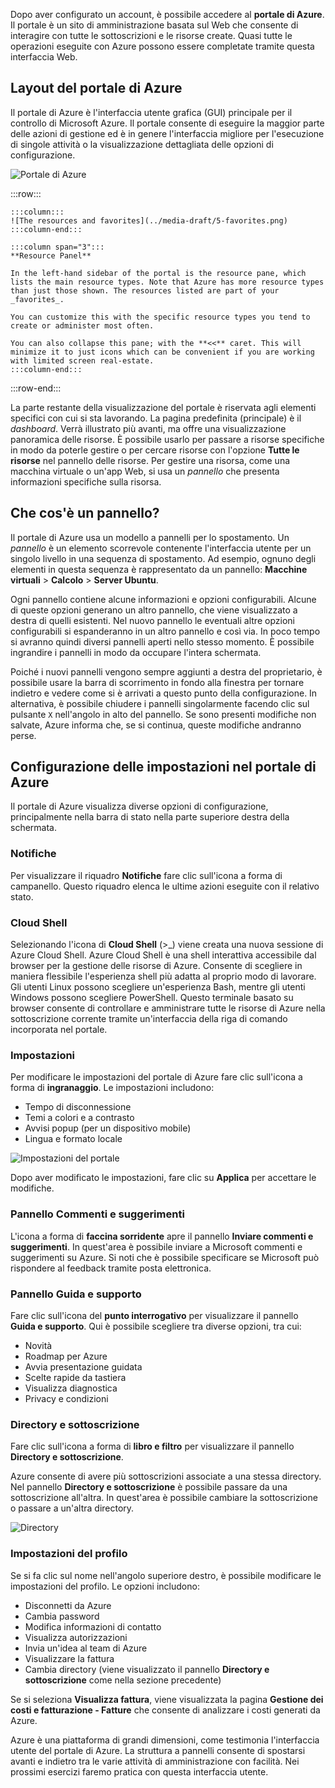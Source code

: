 Dopo aver configurato un account, è possibile accedere al **portale di Azure**. Il portale è un sito di amministrazione basata sul Web che consente di interagire con tutte le sottoscrizioni e le risorse create. Quasi tutte le operazioni eseguite con Azure possono essere completate tramite questa interfaccia Web.

## <a name="azure-portal-layout"></a>Layout del portale di Azure

Il portale di Azure è l'interfaccia utente grafica (GUI) principale per il controllo di Microsoft Azure. Il portale consente di eseguire la maggior parte delle azioni di gestione ed è in genere l'interfaccia migliore per l'esecuzione di singole attività o la visualizzazione dettagliata delle opzioni di configurazione.

![Portale di Azure](../media-draft/5-portal.png)

:::row:::

    :::column:::
    ![The resources and favorites](../media-draft/5-favorites.png)
    :::column-end:::

    :::column span="3":::
    **Resource Panel**
    
    In the left-hand sidebar of the portal is the resource pane, which lists the main resource types. Note that Azure has more resource types than just those shown. The resources listed are part of your _favorites_. 

    You can customize this with the specific resource types you tend to create or administer most often. 

    You can also collapse this pane; with the **<<** caret. This will minimize it to just icons which can be convenient if you are working with limited screen real-estate.
    :::column-end:::

:::row-end:::

La parte restante della visualizzazione del portale è riservata agli elementi specifici con cui si sta lavorando. La pagina predefinita (principale) è il _dashboard_. Verrà illustrato più avanti, ma offre una visualizzazione panoramica delle risorse. È possibile usarlo per passare a risorse specifiche in modo da poterle gestire o per cercare risorse con l'opzione **Tutte le risorse** nel pannello delle risorse. Per gestire una risorsa, come una macchina virtuale o un'app Web, si usa un _pannello_ che presenta informazioni specifiche sulla risorsa.

## <a name="what-is-a-blade"></a>Che cos'è un pannello?

Il portale di Azure usa un modello a pannelli per lo spostamento. Un _pannello_ è un elemento scorrevole contenente l'interfaccia utente per un singolo livello in una sequenza di spostamento. Ad esempio, ognuno degli elementi in questa sequenza è rappresentato da un pannello: **Macchine virtuali** > **Calcolo** > **Server Ubuntu**.

Ogni pannello contiene alcune informazioni e opzioni configurabili. Alcune di queste opzioni generano un altro pannello, che viene visualizzato a destra di quelli esistenti. Nel nuovo pannello le eventuali altre opzioni configurabili si espanderanno in un altro pannello e così via. In poco tempo si avranno quindi diversi pannelli aperti nello stesso momento. È possibile ingrandire i pannelli in modo da occupare l'intera schermata.

Poiché i nuovi pannelli vengono sempre aggiunti a destra del proprietario, è possibile usare la barra di scorrimento in fondo alla finestra per tornare indietro e vedere come si è arrivati a questo punto della configurazione. In alternativa, è possibile chiudere i pannelli singolarmente facendo clic sul pulsante `X` nell'angolo in alto del pannello. Se sono presenti modifiche non salvate, Azure informa che, se si continua, queste modifiche andranno perse.

## <a name="configuring-settings-in-the-azure-portal"></a>Configurazione delle impostazioni nel portale di Azure

Il portale di Azure visualizza diverse opzioni di configurazione, principalmente nella barra di stato nella parte superiore destra della schermata.

### <a name="notifications"></a>Notifiche

Per visualizzare il riquadro **Notifiche** fare clic sull'icona a forma di campanello. Questo riquadro elenca le ultime azioni eseguite con il relativo stato.

### <a name="cloud-shell"></a>Cloud Shell

Selezionando l'icona di **Cloud Shell** (>_) viene creata una nuova sessione di Azure Cloud Shell. Azure Cloud Shell è una shell interattiva accessibile dal browser per la gestione delle risorse di Azure. Consente di scegliere in maniera flessibile l'esperienza shell più adatta al proprio modo di lavorare. Gli utenti Linux possono scegliere un'esperienza Bash, mentre gli utenti Windows possono scegliere PowerShell. Questo terminale basato su browser consente di controllare e amministrare tutte le risorse di Azure nella sottoscrizione corrente tramite un'interfaccia della riga di comando incorporata nel portale.

### <a name="settings"></a>Impostazioni

Per modificare le impostazioni del portale di Azure fare clic sull'icona a forma di **ingranaggio**. Le impostazioni includono:

- Tempo di disconnessione
- Temi a colori e a contrasto
- Avvisi popup (per un dispositivo mobile)
- Lingua e formato locale

![Impostazioni del portale](../media-draft/5-settings-blade.png)

Dopo aver modificato le impostazioni, fare clic su **Applica** per accettare le modifiche.

### <a name="feedback-blade"></a>Pannello Commenti e suggerimenti

L'icona a forma di **faccina sorridente** apre il pannello **Inviare commenti e suggerimenti**. In quest'area è possibile inviare a Microsoft commenti e suggerimenti su Azure. Si noti che è possibile specificare se Microsoft può rispondere al feedback tramite posta elettronica.

### <a name="help-blade"></a>Pannello Guida e supporto

Fare clic sull'icona del **punto interrogativo** per visualizzare il pannello **Guida e supporto**. Qui è possibile scegliere tra diverse opzioni, tra cui:

- Novità
- Roadmap per Azure
- Avvia presentazione guidata
- Scelte rapide da tastiera
- Visualizza diagnostica
- Privacy e condizioni

### <a name="directory-and-subscription"></a>Directory e sottoscrizione

Fare clic sull'icona a forma di **libro e filtro** per visualizzare il pannello **Directory e sottoscrizione**.

Azure consente di avere più sottoscrizioni associate a una stessa directory. Nel pannello **Directory e sottoscrizione** è possibile passare da una sottoscrizione all'altra. In quest'area è possibile cambiare la sottoscrizione o passare a un'altra directory.

![Directory](../media-draft/5-directory-blade.png)

### <a name="profile-settings"></a>Impostazioni del profilo

Se si fa clic sul nome nell'angolo superiore destro, è possibile modificare le impostazioni del profilo.
Le opzioni includono:

- Disconnetti da Azure
- Cambia password
- Modifica informazioni di contatto
- Visualizza autorizzazioni
- Invia un'idea al team di Azure
- Visualizzare la fattura
- Cambia directory (viene visualizzato il pannello **Directory e sottoscrizione** come nella sezione precedente)

Se si seleziona **Visualizza fattura**, viene visualizzata la pagina **Gestione dei costi e fatturazione - Fatture** che consente di analizzare i costi generati da Azure.

Azure è una piattaforma di grandi dimensioni, come testimonia l'interfaccia utente del portale di Azure. La struttura a pannelli consente di spostarsi avanti e indietro tra le varie attività di amministrazione con facilità. Nei prossimi esercizi faremo pratica con questa interfaccia utente.
